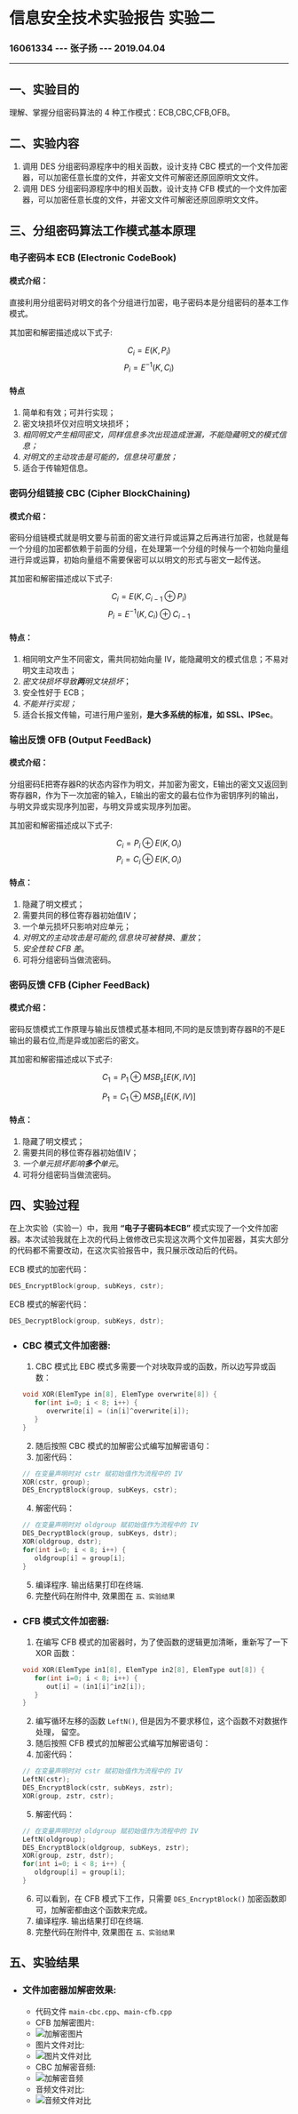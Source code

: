<script type="text/javascript" src="http://cdn.mathjax.org/mathjax/latest/MathJax.js?config=TeX-AMS-MML_HTMLorMML"></script>

<script type="text/x-mathjax-config">
MathJax.Hub.Config({
tex2jax: {inlineMath: [['$','$'], ['\(','\)']]}
});
</script>


# 信息安全技术实验报告 实验二

### 16061334 --- 张子扬 --- 2019.04.04

----

## 一、实验目的

理解、掌握分组密码算法的 4 种工作模式：ECB,CBC,CFB,OFB。

## 二、实验内容

1. 调用 DES 分组密码源程序中的相关函数，设计支持 CBC 模式的一个文件加密器，可以加密任意长度的文件，并密文文件可解密还原回原明文文件。
2. 调用 DES 分组密码源程序中的相关函数，设计支持 CFB 模式的一个文件加密器，可以加密任意长度的文件，并密文文件可解密还原回原明文文件。
 
## 三、分组密码算法工作模式基本原理

### 电子密码本 ECB (**E**lectronic **C**ode**B**ook)
#### 模式介绍：

直接利用分组密码对明文的各个分组进行加密，电子密码本是分组密码的基本工作模式。

其加密和解密描述成以下式子:

$$ C_i = E(K, P_i) $$
$$ P_i = E^{-1}(K, C_i) $$

#### 特点

1. 简单和有效；可并行实现；
2. 密文块损坏仅对应明文块损坏；
3. *相同明文产生相同密文，同样信息多次出现造成泄漏，不能隐藏明文的模式信息；*
4. *对明文的主动攻击是可能的，信息块可重放；*
5. 适合于传输短信息。


### 密码分组链接 CBC (**C**ipher **B**lock**C**haining)
#### 模式介绍：

密码分组链模式就是明文要与前面的密文进行异或运算之后再进行加密，也就是每一个分组的加密都依赖于前面的分组，在处理第一个分组的时候与一个初始向量组进行异或运算，初始向量组不需要保密可以以明文的形式与密文一起传送。

其加密和解密描述成以下式子:

$$ C_i = E(K, C_{i-1} \oplus P_i)$$
$$ P_i = E^{-1}(K, C_i) \oplus C_{i-1} $$

#### 特点：

1. 相同明文产生不同密文，需共同初始向量 IV，能隐藏明文的模式信息；不易对明文主动攻击；
2. *密文块损坏导致**两**明文块损坏*；
3. 安全性好于 ECB；
4. *不能并行实现；*
5. 适合长报文传输，可进行用户鉴别，**是大多系统的标准，如 SSL、IPSec**。

### 输出反馈 OFB (**O**utput **F**eed**B**ack)
#### 模式介绍：

分组密码E把寄存器R的状态内容作为明文，并加密为密文，E输出的密文又返回到寄存器R，作为下一次加密的输入，E输出的密文的最右位作为密钥序列的输出，与明文异或实现序列加密，与明文异或实现序列加密。

其加密和解密描述成以下式子:

$$ C_i = P_i \oplus E(K,O_i) $$
$$ P_i = C_i \oplus E(K,O_i) $$

#### 特点：

1. 隐藏了明文模式；
2. 需要共同的移位寄存器初始值IV；
3. 一个单元损坏只影响对应单元；
4. *对明文的主动攻击是可能的,信息块可被替换、重放*；
5. *安全性较 CFB 差*。
6. 可将分组密码当做流密码。

### 密码反馈 CFB (**C**ipher **F**eed**B**ack)
#### 模式介绍：

密码反馈模式工作原理与输出反馈模式基本相同,不同的是反馈到寄存器R的不是E输出的最右位,而是异或加密后的密文。

其加密和解密描述成以下式子:

$$ C_1 = P_1 \oplus MSB_s[E(K,IV)] $$

$$ P_1 = C_1 \oplus MSB_s[E(K,IV)] $$

#### 特点：

1. 隐藏了明文模式；
2. 需要共同的移位寄存器初始值IV；
3. *一个单元损坏影响**多个**单元*。
4. 可将分组密码当做流密码。


## 四、实验过程

在上次实验（实验一）中，我用 **“电⼦子密码本ECB”** 模式实现了一个文件加密器。本次试验我就在上次的代码上做修改已实现这次两个文件加密器，其实大部分的代码都不需要改动，在这次实验报告中，我只展示改动后的代码。

ECB 模式的加密代码：

``` C++
DES_EncryptBlock(group, subKeys, cstr);
```

ECB 模式的解密代码：

``` C++
DES_DecryptBlock(group, subKeys, dstr);
```

- ### CBC 模式文件加密器:
  1. CBC 模式比 EBC 模式多需要一个对块取异或的函数，所以边写异或函数：
   ```C++
   void XOR(ElemType in[8], ElemType overwrite[8]) {
      for(int i=0; i < 8; i++) {
         overwrite[i] = (in[i]^overwrite[i]);
      }
   }
   ```
  2. 随后按照 CBC 模式的加解密公式编写加解密语句：
  3. 加密代码：
   ```C++
   // 在变量声明时对 cstr 赋初始值作为流程中的 IV
   XOR(cstr, group);
   DES_EncryptBlock(group, subKeys, cstr);
   ```
  4. 解密代码：
   ```C++
   // 在变量声明时对 oldgroup 赋初始值作为流程中的 IV
   DES_DecryptBlock(group, subKeys, dstr);
   XOR(oldgroup, dstr);
   for(int i=0; i < 8; i++) {
      oldgroup[i] = group[i];
   }
   ```
  5. 编译程序. 输出结果打印在终端.
  6. 完整代码在附件中, 效果图在 `五、实验结果`
   
- ### CFB 模式文件加密器:
  1. 在编写 CFB 模式的加密器时，为了使函数的逻辑更加清晰，重新写了一下 XOR 函数：
   ```C++
   void XOR(ElemType in1[8], ElemType in2[8], ElemType out[8]) {
      for(int i=0; i < 8; i++) {
         out[i] = (in1[i]^in2[i]);
      }
   }
   ```
  2. 编写循环左移的函数 `LeftN()`, 但是因为不要求移位，这个函数不对数据作处理， 留空。 
  3. 随后按照 CFB 模式的加解密公式编写加解密语句：
  4. 加密代码：
   ```C++
   // 在变量声明时对 cstr 赋初始值作为流程中的 IV
   LeftN(cstr);
   DES_EncryptBlock(cstr, subKeys, zstr);
   XOR(group, zstr, cstr);
   ```
  5. 解密代码：
   ```C++
   // 在变量声明时对 oldgroup 赋初始值作为流程中的 IV
   LeftN(oldgroup); 
   DES_EncryptBlock(oldgroup, subKeys, zstr); 
   XOR(group, zstr, dstr); 
   for(int i=0; i < 8; i++) {
      oldgroup[i] = group[i];
   }
   ```
  6. 可以看到，在 CFB 模式下工作，只需要 `DES_EncryptBlock()` 加密函数即可，加解密都由这个函数来完成。
  7. 编译程序. 输出结果打印在终端.
  8.  完整代码在附件中, 效果图在 `五、实验结果`


## 五、实验结果

- ### 文件加密器加解密效果:
  - 代码文件 `main-cbc.cpp`、`main-cfb.cpp`
  - CFB 加解密图片:
  - ![加解密图片](cfb.png)
  - 图片文件对比:
  - ![图片文件对比](pic.png)
  - CBC 加解密音频:
  - ![加解密音频](cbc.png)
  - 音频文件对比:
  - ![音频文件对比](music.png)
